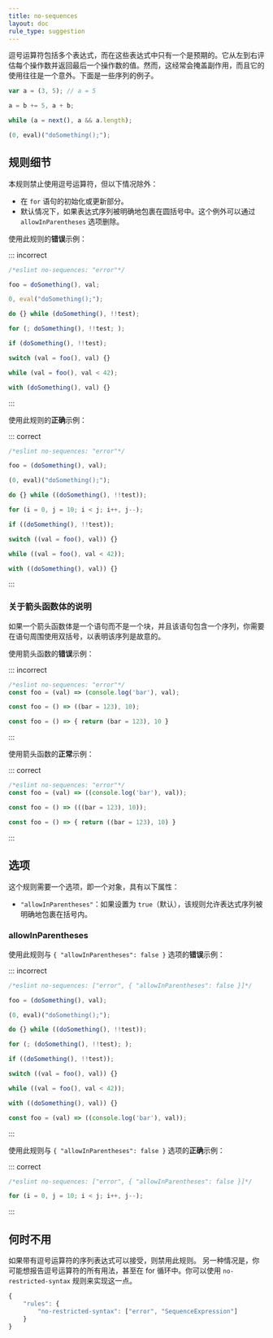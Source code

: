 ```yaml
---
title: no-sequences
layout: doc
rule_type: suggestion
---
```


逗号运算符包括多个表达式，而在这些表达式中只有一个是预期的。它从左到右评估每个操作数并返回最后一个操作数的值。然而，这经常会掩盖副作用，而且它的使用往往是一个意外。下面是一些序列的例子。

```js
var a = (3, 5); // a = 5

a = b += 5, a + b;

while (a = next(), a && a.length);

(0, eval)("doSomething();");
```

## 规则细节

本规则禁止使用逗号运算符，但以下情况除外：

* 在 `for` 语句的初始化或更新部分。
* 默认情况下，如果表达式序列被明确地包裹在圆括号中。这个例外可以通过 `allowInParentheses` 选项删除。

使用此规则的**错误**示例：

::: incorrect

```js
/*eslint no-sequences: "error"*/

foo = doSomething(), val;

0, eval("doSomething();");

do {} while (doSomething(), !!test);

for (; doSomething(), !!test; );

if (doSomething(), !!test);

switch (val = foo(), val) {}

while (val = foo(), val < 42);

with (doSomething(), val) {}
```

:::

使用此规则的**正确**示例：

::: correct

```js
/*eslint no-sequences: "error"*/

foo = (doSomething(), val);

(0, eval)("doSomething();");

do {} while ((doSomething(), !!test));

for (i = 0, j = 10; i < j; i++, j--);

if ((doSomething(), !!test));

switch ((val = foo(), val)) {}

while ((val = foo(), val < 42));

with ((doSomething(), val)) {}
```

:::

### 关于箭头函数体的说明

如果一个箭头函数体是一个语句而不是一个块，并且该语句包含一个序列，你需要在语句周围使用双括号，以表明该序列是故意的。

使用箭头函数的**错误**示例：

::: incorrect

```js
/*eslint no-sequences: "error"*/
const foo = (val) => (console.log('bar'), val);

const foo = () => ((bar = 123), 10);

const foo = () => { return (bar = 123), 10 }
```

:::

使用箭头函数的**正常**示例：

::: correct

```js
/*eslint no-sequences: "error"*/
const foo = (val) => ((console.log('bar'), val));

const foo = () => (((bar = 123), 10));

const foo = () => { return ((bar = 123), 10) }
```

:::

## 选项

这个规则需要一个选项，即一个对象，具有以下属性：

* `"allowInParentheses"`：如果设置为 `true`（默认），该规则允许表达式序列被明确地包裹在括号内。

### allowInParentheses

使用此规则与 `{ "allowInParentheses": false }` 选项的**错误**示例：

::: incorrect

```js
/*eslint no-sequences: ["error", { "allowInParentheses": false }]*/

foo = (doSomething(), val);

(0, eval)("doSomething();");

do {} while ((doSomething(), !!test));

for (; (doSomething(), !!test); );

if ((doSomething(), !!test));

switch ((val = foo(), val)) {}

while ((val = foo(), val < 42));

with ((doSomething(), val)) {}

const foo = (val) => ((console.log('bar'), val));
```

:::

使用此规则与 `{ "allowInParentheses": false }` 选项的**正确**示例：

::: correct

```js
/*eslint no-sequences: ["error", { "allowInParentheses": false }]*/

for (i = 0, j = 10; i < j; i++, j--);
```

:::

## 何时不用

如果带有逗号运算符的序列表达式可以接受，则禁用此规则。
另一种情况是，你可能想报告逗号运算符的所有用法，甚至在 for 循环中。你可以使用 `no-restricted-syntax` 规则来实现这一点。

```js
{
    "rules": {
        "no-restricted-syntax": ["error", "SequenceExpression"]
    }
}
```
